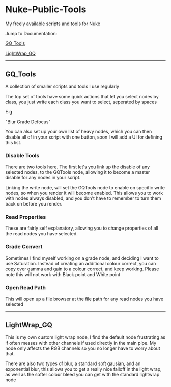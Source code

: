 # Nuke-Public-Tools
My freely available scripts and tools for Nuke


Jump to Documentation:

[GQ_Tools](https://github.com/gquelch/Nuke-Public-Gizmos#gq_tools)

[LightWrap_GQ](https://github.com/gquelch/Nuke-Public-Gizmos#lightwrap_gq)

---

## GQ_Tools
A collection of smaller scripts and tools I use regularly

The top set of tools have some quick actions that let you select nodes by class, you just write each class you want to select, seperated by spaces

E.g

"Blur Grade Defocus"

You can also set up your own list of heavy nodes, which you can then disable all of in your script with one button, soon I will add a UI for defining this list.

### Disable Tools

There are two tools here. The first let's you link up the disable of any selected nodes, to the GQTools node, allowing it to become a master disable for any nodes in your script.

Linking the write node, will set the GQTools node to enable on specific write nodes, so when you render it will become enabled. This allows you to work with nodes always disabled, and you don't have to remember to turn them back on before you render.

### Read Properties

These are fairly self explanatory, allowing you to change properties of all the read nodes you have selected.

### Grade Convert

Sometimes I find myself working on a grade node, and deciding I want to use Saturation. Instead of creating an additional colour correct, you can copy over gamma and gain to a colour correct, and keep working. Please note this will not work with Black point and White point

### Open Read Path

This will open up a file browser at the file path for any read nodes you have selected

---

## LightWrap_GQ

This is my own custom light wrap node, I find the default node frustrating as if often messes with other channels if used directly in the main pipe. My node only affects the RGB channels so you no longer have to worry about that.

There are also two types of blur, a standard soft gausian, and an exponential blur, this allows you to get a really nice falloff in the light wrap, as well as the softer colour bleed you can get with the standard lightwrap node
